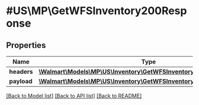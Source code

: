 # #US\MP\GetWFSInventory200Response

## Properties

Name | Type | Description | Notes
------------ | ------------- | ------------- | -------------
**headers** | [**\Walmart\Models\MP\US\Inventory\GetWFSInventory200ResponseHeaders**](GetWFSInventory200ResponseHeaders.md) |  | [optional]
**payload** | [**\Walmart\Models\MP\US\Inventory\GetWFSInventory200ResponsePayload**](GetWFSInventory200ResponsePayload.md) |  | [optional]


[[Back to Model list]](../) [[Back to API list]](../../Api/US/MP) [[Back to README]](../../README.md)

